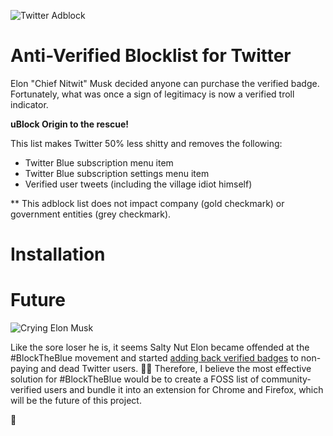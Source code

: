 ![Twitter Adblock](https://github.com/mitomenai/MakeTwitterGreatAgain/blob/main/logo.png?raw=true)

# Anti-Verified Blocklist for Twitter

Elon "Chief Nitwit" Musk decided anyone can purchase the verified badge. Fortunately, what was once a sign of legitimacy is now a verified troll indicator. 

**uBlock Origin to the rescue!**

This list makes Twitter 50% less shitty and removes the following:
* Twitter Blue subscription menu item
* Twitter Blue subscription settings menu item
* Verified user tweets (including the village idiot himself)

** This adblock list does not impact company (gold checkmark) or government entities (grey checkmark).
   
# Installation

# Future

![Crying Elon Musk](https://github.com/mitomenai/MakeTwitterGreatAgain/blob/main/sad-elon.png?raw=true)

Like the sore loser he is, it seems Salty Nut Elon became offended at the #BlockTheBlue movement and started [adding back verified badges](https://www.axios.com/2023/04/23/verified-checkmark-twitter-badge) to non-paying and dead Twitter users. 🧟‍♀️ Therefore, I believe the most effective solution for #BlockTheBlue would be to create a FOSS list of community-verified users and bundle it into an extension for Chrome and Firefox, which will be the future of this project.

💩
